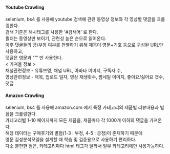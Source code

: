 #### Youtube Crawling

selenium, bs4 를 사용해 youtube 검색해 관련 동영상 정보와 각 영상별 댓글을 크롤링한다.    
검색 기준은 해시태그를 사용한 '#검색어' 로 한다.    
필터는 동영상만 보이기, 관련성 높은 순으로 읽어온다.    
이후 댓글들의 긍/부정 여부를 판별하기 위해 제목이 영문+기호 등으로 구성된 URL만 사용하고,    
댓글은 영문과 "'" 만 사용한다.    
< 가져올 정보 >    
채널관련정보 - 유튜브명, 채널 URL, 아바타 이미지, 구독자 수,    
영상관련정보 - 제목, 업로드 일자, 영상 재생횟수, 썸네일 이미지, 좋아요/싫어요 갯수, 댓글    


#### Amazon Crawling

selenium, bs4 를 사용해 amazon.com 에서 특정 카테고리의 제품별 리뷰내용과 별점을 크롤링한다.    
카테고리별 1-10 페이지까지 모든 제품을, 제품마다 각 1000개 이하의 댓글을 가져온다.    
해당 데이터는 구매후기와 별점(1-3 : 부정, 4-5 : 긍정)이 존재하기 때문에    
영문 감성분석모델을 설계할 때 학습 및 검증용으로 사용하기 편리하다.    
다소 불편한 점은, 카테고리마다 html 태그가 달라서 일부 카테고리에만 사용가능하다.

